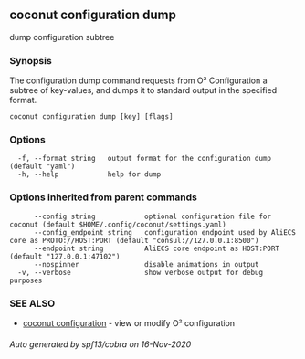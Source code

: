 ## coconut configuration dump

dump configuration subtree

### Synopsis

The configuration dump command requests from O² Configuration 
a subtree of key-values, and dumps it to standard output in the specified 
format.

```
coconut configuration dump [key] [flags]
```

### Options

```
  -f, --format string   output format for the configuration dump (default "yaml")
  -h, --help            help for dump
```

### Options inherited from parent commands

```
      --config string            optional configuration file for coconut (default $HOME/.config/coconut/settings.yaml)
      --config_endpoint string   configuration endpoint used by AliECS core as PROTO://HOST:PORT (default "consul://127.0.0.1:8500")
      --endpoint string          AliECS core endpoint as HOST:PORT (default "127.0.0.1:47102")
      --nospinner                disable animations in output
  -v, --verbose                  show verbose output for debug purposes
```

### SEE ALSO

* [coconut configuration](coconut_configuration.md)	 - view or modify O² configuration

###### Auto generated by spf13/cobra on 16-Nov-2020
